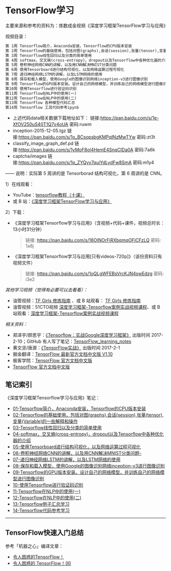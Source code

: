 # TensorFlow学习

主要来源和参考的资料为：炼数成金视频《深度学习框架TensorFlow学习与应用》

视频目录：

``` xml
第 1周 Tensorflow简介，Anaconda安装，Tensorflow的CPU版本安装
第 2周 Tensorflow的基础使用，包括对图(graphs),会话(session),张量(tensor),变量(Variable)的一些解释和操作
第 3周 Tensorflow线性回归以及分类的简单使用
第 4周 softmax，交叉熵(cross-entropy)，dropout以及Tensorflow中各种优化器的介绍
第 5周 卷积神经网络CNN的讲解，以及用CNN解决MNIST分类问题
第 6周 使用Tensorboard进行结构可视化，以及网络运算过程可视化
第 7周 递归神经网络LSTM的讲解，以及LSTM网络的使用
第 8周 保存和载入模型，使用Google的图像识别网络inception-v3进行图像识别
第 9周 Tensorflow的GPU版本安装。设计自己的网络模型，并训练自己的网络模型进行图像识别
第10周 使用Tensorflow进行验证码识别
第11周 Tensorflow在NLP中的使用(一)
第12周 Tensorflow在NLP中的使用(二)
第13周 TensorFlow 各种模型代码汇总
第14周 TensorFlow 工具代码参考ipynb
```
- 上述代码data相关数据下载地址如下：
链接:https://pan.baidu.com/s/1e-XfOV250uS40T1Q7v4oUA  密码:ruwm
- inception-2015-12-05.tgz
链接:https://pan.baidu.com/s/1o_BCsopsbgKMPqlNzMwTYw  密码:zt3t
- classify_image_graph_def.pd
链接:https://pan.baidu.com/s/1yMoF8ol4HemE4SnqCIDa0A  密码:7a6k
- captcha/images
链接:https://pan.baidu.com/s/1p_ZYQyv7quiYdLydFw8SmA  密码:m1y4

—— 说明：实际第 5 周讲的是 Tensorborad 结构可视化，第 6 周讲的是 CNN。

1）在线观看：

- YouTube：[tensorflow教程（十课）](https://www.youtube.com/watch?v=eAtGqz8ytOI&list=PLjSwXXbVlK6IHzhLOMpwHHLjYmINRstrk&index=2&t=0s)
- 或 B 站：[《深度学习框架TensorFlow学习与应用》](https://www.bilibili.com/video/av20542427/)

2）下载：

- 《深度学习框架Tensorflow学习与应用》（含视频+代码+课件，视频总时长：13小时31分钟）

  > 链接: https://pan.baidu.com/s/16OINOrFiRXbqmqOFjCFzLQ 密码: 1a8j

- 《深度学习框架Tensorflow学习与应用[只有videos-720p]》（该份资料只有视频文件）

  > 链接: https://pan.baidu.com/s/1oQLgWFEBsVrcKJN4swEdzg 密码: i3e2

*其他学习视频（觉得有必要可以去看看）：* 

- 油管视频：[TF Girls 修炼指南](https://www.youtube.com/watch?v=TrWqRMJZU8A&list=PLwY2GJhAPWRcZxxVFpNhhfivuW0kX15yG&index=2) 、或 B 站观看： [TF Girls 修炼指南](https://space.bilibili.com/16696495/#/channel/detail?cid=1588) 
- 油管视频：51CTO视频 [深度学习框架-Tensorflow案例实战视频课程](https://www.youtube.com/watch?v=-pYU4ub7g0c&list=PL8LR_PrSuIRhpEYA3sJ-J5hYGYUSwZwdS)、或 B 站观看：[深度学习框架-Tensorflow案例实战视频课程](https://www.bilibili.com/video/av29663946/?p=1)

*相关资料：*

- 郑泽宇/顾思宇：[《Tensorflow：实战Google深度学习框架》](https://book.douban.com/subject/26976457/) 出版时间 2017-2-10；GitHub 有人写了笔记：[TensorFlow_learning_notes](https://github.com/cookeem/TensorFlow_learning_notes)
- 黄文坚/唐源：[《TensorFlow实战》](https://book.douban.com/subject/26974266/) 出版时间 2017-2-1
- 掘金翻译：[TensorFlow 最新官方文档中文版 V1.10 ](https://github.com/xitu/tensorflow-docs)
- 极客学院：[TensorFlow 官方文档中文版](http://wiki.jikexueyuan.com/project/tensorflow-zh/)
- [TensorFlow 官方文档中文版](http://www.tensorfly.cn/tfdoc/get_started/introduction.html)

## 笔记索引

《深度学习框架Tensorflow学习与应用》笔记：

- [01-Tensorflow简介，Anaconda安装，Tensorflow的CPU版本安装](/week01/01-Tensorflow简介，Anaconda安装，Tensorflow的CPU版本安装.md)
- [02-Tensorflow的基础使用，包括对图(graphs),会话(session),张量(tensor),变量(Variable)的一些解释和操作](/week02/02-Tensorflow的基础使用，包括对图\(graphs\),会话\(session\),张量\(tensor\),变量\(Variable\)的一些解释和操作.md)
- [03-Tensorflow线性回归以及分类的简单使用](/week03/03-Tensorflow线性回归以及分类的简单使用.md)
- [04-softmax，交叉熵(cross-entropy)，dropout以及Tensorflow中各种优化器的介绍](/week04/04-softmax，交叉熵\(cross-entropy\)，dropout以及Tensorflow中各种优化器的介绍.md)
- [05-使用Tensorboard进行结构可视化，以及网络运算过程可视化](/week05/05-使用Tensorboard进行结构可视化，以及网络运算过程可视化.md)
- [06-卷积神经网络CNN的讲解，以及用CNN解决MNIST分类问题-](/week06/06-卷积神经网络CNN的讲解，以及用CNN解决MNIST分类问题.md)
- [07-递归神经网络LSTM的讲解，以及LSTM网络的使用](/week07/07-递归神经网络LSTM的讲解，以及LSTM网络的使用.md)
- [08-保存和载入模型，使用Google的图像识别网络inception-v3进行图像识别](/week08/08-保存和载入模型，使用Google的图像识别网络inception-v3进行图像识别.md)
- [09-Tensorflow的GPU版本安装。设计自己的网络模型，并训练自己的网络模型进行图像识别](/week09/09-Tensorflow的GPU版本安装。设计自己的网络模型，并训练自己的网络模型进行图像识别.md)
- [10-使用Tensorflow进行验证码识别](/week10/10-使用Tensorflow进行验证码识别.md)
- [11-Tensorflow在NLP中的使用(一)](/week11/11-Tensorflow在NLP中的使用\(一\).md)
- [12-Tensorflow在NLP中的使用(二)](/week12/12-Tensorflow在NLP中的使用\(二\).md)
- [13-Tensorflow例子汇总学习](/week13/contributing.md)
- [14-Tensorflow代码参考学习](/week14/README.md)



---

## TensorFlow快速入门总结

参考「机器之心」编译文章：

- [令人困惑的TensorFlow！](https://zhuanlan.zhihu.com/p/38812133)
- [令人困惑的 TensorFlow！(II)](https://zhuanlan.zhihu.com/p/46008208)

